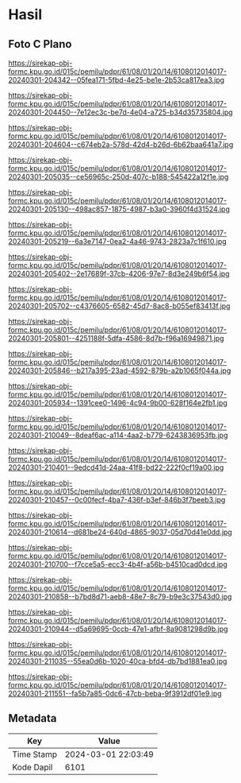 # Hasil

## Foto C Plano

https://sirekap-obj-formc.kpu.go.id/015c/pemilu/pdpr/61/08/01/20/14/6108012014017-20240301-204342--05fea171-5fbd-4e25-be1e-2b53ca817ea3.jpg

https://sirekap-obj-formc.kpu.go.id/015c/pemilu/pdpr/61/08/01/20/14/6108012014017-20240301-204450--7e12ec3c-be7d-4e04-a725-b34d35735804.jpg

https://sirekap-obj-formc.kpu.go.id/015c/pemilu/pdpr/61/08/01/20/14/6108012014017-20240301-204604--c674eb2a-578d-42d4-b26d-6b62baa641a7.jpg

https://sirekap-obj-formc.kpu.go.id/015c/pemilu/pdpr/61/08/01/20/14/6108012014017-20240301-205035--ce56965c-250d-407c-b188-545422a12f1e.jpg

https://sirekap-obj-formc.kpu.go.id/015c/pemilu/pdpr/61/08/01/20/14/6108012014017-20240301-205130--498ac857-1875-4987-b3a0-3960f4d31524.jpg

https://sirekap-obj-formc.kpu.go.id/015c/pemilu/pdpr/61/08/01/20/14/6108012014017-20240301-205219--6a3e7147-0ea2-4a46-9743-2823a7c1f610.jpg

https://sirekap-obj-formc.kpu.go.id/015c/pemilu/pdpr/61/08/01/20/14/6108012014017-20240301-205402--2e17689f-37cb-4206-97e7-8d3e249b6f54.jpg

https://sirekap-obj-formc.kpu.go.id/015c/pemilu/pdpr/61/08/01/20/14/6108012014017-20240301-205702--c4376605-6582-45d7-8ac8-b055ef83413f.jpg

https://sirekap-obj-formc.kpu.go.id/015c/pemilu/pdpr/61/08/01/20/14/6108012014017-20240301-205801--4251188f-5dfa-4586-8d7b-f96a16949871.jpg

https://sirekap-obj-formc.kpu.go.id/015c/pemilu/pdpr/61/08/01/20/14/6108012014017-20240301-205846--b217a395-23ad-4592-879b-a2b1065f044a.jpg

https://sirekap-obj-formc.kpu.go.id/015c/pemilu/pdpr/61/08/01/20/14/6108012014017-20240301-205934--1391cee0-1496-4c94-9b00-628f164e2fb1.jpg

https://sirekap-obj-formc.kpu.go.id/015c/pemilu/pdpr/61/08/01/20/14/6108012014017-20240301-210049--8deaf6ac-a114-4aa2-b779-6243836953fb.jpg

https://sirekap-obj-formc.kpu.go.id/015c/pemilu/pdpr/61/08/01/20/14/6108012014017-20240301-210401--9edcd41d-24aa-41f8-bd22-222f0cf19a00.jpg

https://sirekap-obj-formc.kpu.go.id/015c/pemilu/pdpr/61/08/01/20/14/6108012014017-20240301-210457--0c00fecf-4ba7-436f-b3ef-846b3f7beeb3.jpg

https://sirekap-obj-formc.kpu.go.id/015c/pemilu/pdpr/61/08/01/20/14/6108012014017-20240301-210614--d681be24-640d-4865-9037-05d70d41e0dd.jpg

https://sirekap-obj-formc.kpu.go.id/015c/pemilu/pdpr/61/08/01/20/14/6108012014017-20240301-210700--f7cce5a5-ecc3-4b4f-a56b-b4510cad0dcd.jpg

https://sirekap-obj-formc.kpu.go.id/015c/pemilu/pdpr/61/08/01/20/14/6108012014017-20240301-210858--b7bd8d71-aeb8-48e7-8c79-b9e3c37543d0.jpg

https://sirekap-obj-formc.kpu.go.id/015c/pemilu/pdpr/61/08/01/20/14/6108012014017-20240301-210944--d5a69695-0ccb-47e1-afbf-8a9081298d9b.jpg

https://sirekap-obj-formc.kpu.go.id/015c/pemilu/pdpr/61/08/01/20/14/6108012014017-20240301-211035--55ea0d6b-1020-40ca-bfd4-db7bd1881ea0.jpg

https://sirekap-obj-formc.kpu.go.id/015c/pemilu/pdpr/61/08/01/20/14/6108012014017-20240301-211551--fa5b7a85-0dc6-47cb-beba-9f3912df01e9.jpg


## Metadata

| Key        | Value               |
| ---------- | ------------------- |
| Time Stamp | 2024-03-01 22:03:49 |
| Kode Dapil | 6101                |



